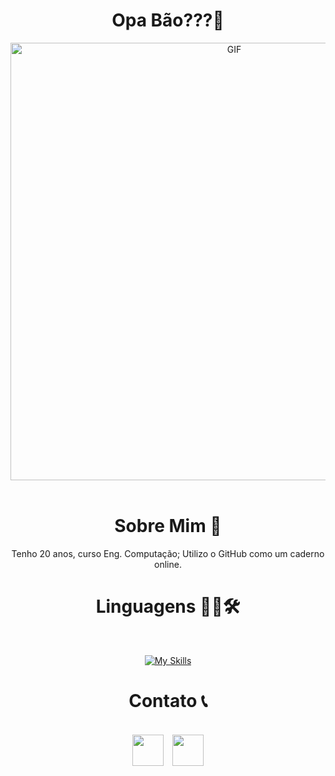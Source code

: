<h1 align="center">
Opa Bão???👋
</h1>

<div align="center">
<img hight="300" width="700" alt="GIF" align="center" src="https://github.com/Lucaxcm/Lucaxcm/blob/main/GIFS/R34.gif">
</div>

</br>

<h1 align="center">
Sobre Mim 💬
</h1>

<div align="center">
Tenho 20 anos, curso Eng. Computação; Utilizo o GitHub como um caderno online.
</div>

<h1 align="center">
Linguagens 👨‍💻🛠
</h1>

</br>
<div align="center">
 
[![My Skills](https://skillicons.dev/icons?i=c,cpp,py,matlab,Dados)](https://skillicons.dev)

</div>

<h1 align="center">
Contato 📞
</h1>
</br>

<div align="center">
<a href="https://www.youtube.com/watch?v=KWP8pQnGoBw" target="_blank" align="center"><img height="50" width="50" src="https://skillicons.dev/icons?i=linkedin"></a>
&ensp;
<a href="https://www.youtube.com/watch?v=KWP8pQnGoBw" target="_blank" align="center"><img height="50" width="50" src="https://skillicons.dev/icons?i=gmail"></a>
</div>
